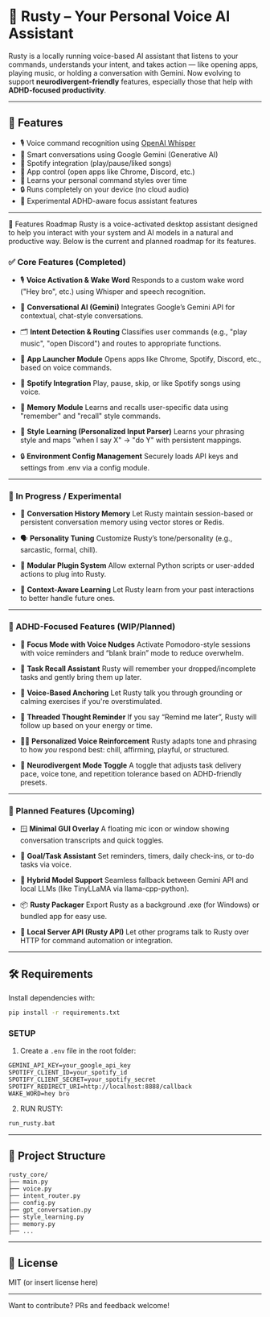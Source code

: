 # 🤖 Rusty – Your Personal Voice AI Assistant

Rusty is a locally running voice-based AI assistant that listens to your commands, understands your intent, and takes action — like opening apps, playing music, or holding a conversation with Gemini. Now evolving to support **neurodivergent-friendly** features, especially those that help with **ADHD-focused productivity**.

---

## 🚀 Features

* 🎙️ Voice command recognition using [OpenAI Whisper](https://github.com/openai/whisper)
* 🧠 Smart conversations using Google Gemini (Generative AI)
* 🎵 Spotify integration (play/pause/liked songs)
* 📁 App control (open apps like Chrome, Discord, etc.)
* 🧠 Learns your personal command styles over time
* 🔒 Runs completely on your device (no cloud audio)
* 🧠 Experimental ADHD-aware focus assistant features

---

📍 Features Roadmap
Rusty is a voice-activated desktop assistant designed to help you interact with your system and AI models in a natural and productive way. Below is the current and planned roadmap for its features.

### ✅ Core Features (Completed)

* 🎙️ **Voice Activation & Wake Word**
  Responds to a custom wake word ("Hey bro", etc.) using Whisper and speech recognition.

* 🧠 **Conversational AI (Gemini)**
  Integrates Google’s Gemini API for contextual, chat-style conversations.

* 🗂️ **Intent Detection & Routing**
  Classifies user commands (e.g., "play music", "open Discord") and routes to appropriate functions.

* 📂 **App Launcher Module**
  Opens apps like Chrome, Spotify, Discord, etc., based on voice commands.

* 🎵 **Spotify Integration**
  Play, pause, skip, or like Spotify songs using voice.

* 💾 **Memory Module**
  Learns and recalls user-specific data using "remember" and "recall" style commands.

* 🧠 **Style Learning (Personalized Input Parser)**
  Learns your phrasing style and maps "when I say X" → "do Y" with persistent mappings.

* 🔒 **Environment Config Management**
  Securely loads API keys and settings from .env via a config module.

---

### 🧪 In Progress / Experimental

* 🧬 **Conversation History Memory**
  Let Rusty maintain session-based or persistent conversation memory using vector stores or Redis.

* 🗣️ **Personality Tuning**
  Customize Rusty’s tone/personality (e.g., sarcastic, formal, chill).

* 🧱 **Modular Plugin System**
  Allow external Python scripts or user-added actions to plug into Rusty.

* 📖 **Context-Aware Learning**
  Let Rusty learn from your past interactions to better handle future ones.

---

### 🧠 ADHD-Focused Features (WIP/Planned)

* 🧩 **Focus Mode with Voice Nudges**
  Activate Pomodoro-style sessions with voice reminders and “blank brain” mode to reduce overwhelm.

* 🧠 **Task Recall Assistant**
  Rusty will remember your dropped/incomplete tasks and gently bring them up later.

* 🧘 **Voice-Based Anchoring**
  Let Rusty talk you through grounding or calming exercises if you're overstimulated.

* 🧵 **Threaded Thought Reminder**
  If you say “Remind me later”, Rusty will follow up based on your energy or time.

* 🧑‍🎨 **Personalized Voice Reinforcement**
  Rusty adapts tone and phrasing to how *you* respond best: chill, affirming, playful, or structured.

* 🧠 **Neurodivergent Mode Toggle**
  A toggle that adjusts task delivery pace, voice tone, and repetition tolerance based on ADHD-friendly presets.

---

### 🧭 Planned Features (Upcoming)

* 🪟 **Minimal GUI Overlay**
  A floating mic icon or window showing conversation transcripts and quick toggles.

* 🎯 **Goal/Task Assistant**
  Set reminders, timers, daily check-ins, or to-do tasks via voice.

* 🧩 **Hybrid Model Support**
  Seamless fallback between Gemini API and local LLMs (like TinyLLaMA via llama-cpp-python).

* 📦 **Rusty Packager**
  Export Rusty as a background .exe (for Windows) or bundled app for easy use.

* 🛜 **Local Server API (Rusty API)**
  Let other programs talk to Rusty over HTTP for command automation or integration.

---

## 🛠️ Requirements

Install dependencies with:

```bash
pip install -r requirements.txt
```

### SETUP

1. Create a `.env` file in the root folder:

```
GEMINI_API_KEY=your_google_api_key
SPOTIFY_CLIENT_ID=your_spotify_id
SPOTIFY_CLIENT_SECRET=your_spotify_secret
SPOTIFY_REDIRECT_URI=http://localhost:8888/callback
WAKE_WORD=hey bro
```

2. RUN RUSTY:

```bash
run_rusty.bat
```

---

## 📁 Project Structure

```
rusty_core/
├── main.py
├── voice.py
├── intent_router.py
├── config.py
├── gpt_conversation.py
├── style_learning.py
├── memory.py
├── ...
```

---

## 📄 License

MIT (or insert license here)

---

Want to contribute? PRs and feedback welcome!
